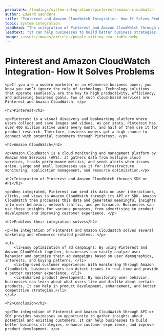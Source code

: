 ```yaml
---
permalink: /landings/system-integrations/pinterest/amazon-cloudwatch
author: Edward Saunders
title: "Pinterest and Amazon CloudWatch Integration- How It Solves Problems"
topic: System Integration
leadhead: "The integration of Pinterest and Amazon CloudWatch through API or SDK provides businesses an opportunity to gather insights about potential and existing customers"
leadtext: "It can help businesses to build better business strategies, enhance customer experience, and improve product development."
image: /assets/images/articles/people-sitting-near-table.webp
---
```

<div class="arttext">	<h1>Pinterest and Amazon CloudWatch Integration- How It Solves Problems</h1>

	<p>If you are a modern marketer or an eCommerce business owner, you know you can’t ignore the role of technology. Technology solutions that operate seamlessly are the key to high productivity, efficiency, and achieving business goals. Two of such cloud-based services are Pinterest and Amazon CloudWatch. </p>

    <h2>Pinterest</h2>

	<p>Pinterest is a visual discovery and bookmarking platform where users collect and save images and videos. As per stats, Pinterest has over 400 million active users every month, and half of them use it for product research. Therefore, business owners get a high chance to connect with potential customers through Pinterest. </p>

	<h2>Amazon CloudWatch</h2>

	<p>Amazon CloudWatch is a cloud monitoring and management platform by Amazon Web Services (AWS). It gathers data from multiple cloud services, tracks performance metrics, and sends alerts when issues arise. Large and small businesses use it for infrastructure monitoring, application management, and resource optimization.</p>

	<h2>Integration of Pinterest and Amazon CloudWatch through SDK or API</h2>

	<p>When integrated, Pinterest can send its data on user interactions, clicks, and views to Amazon CloudWatch through its API or SDK. Amazon CloudWatch then processes this data and generates meaningful insights into user behavior, network traffic, and performance. Businesses can use these insights for various purposes, from advertising to product development and improving customer experience. </p>

	<h2>Problems their integration solves</h2>

	<p>The integration of Pinterest and Amazon CloudWatch solves several marketing and eCommerce-related problems. </p>

	<ul>
		<li>Easy optimization of ad campaigns: By using Pinterest and Amazon CloudWatch together, businesses can easily analyze user behavior and optimize their ad campaigns based on user demographics, interests, and buying patterns. </li>
		<li>Improved customer experience: With monitoring through Amazon CloudWatch, business owners can detect issues in real-time and provide a better customer experience. </li>
		<li>Enhanced product development: By monitoring user behavior, businesses can learn about what users like and dislike about certain products. It can help in product development, enhancement, and better competitive strategies.</li>
	</ul>

	<h2>Conclusion</h2>

	<p>The integration of Pinterest and Amazon CloudWatch through API or SDK provides businesses an opportunity to gather insights about potential and existing customers. It can help businesses to build better business strategies, enhance customer experience, and improve product development. </p>

</div>